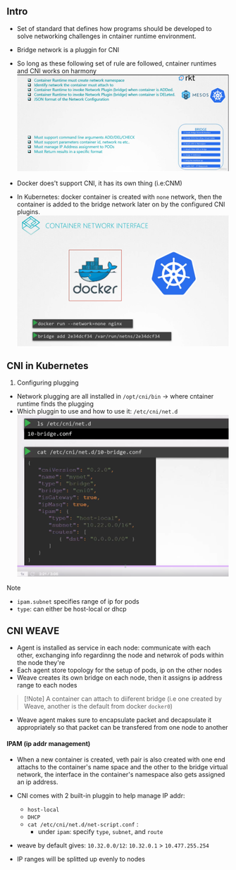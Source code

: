 ## Intro
- Set of standard that defines how programs should be developed to solve networking challenges in cntainer runtime environment. 
- Bridge network is a pluggin for CNI 
- So long as these following set of rule are followed, cntainer runtimes and CNI works on harmony
![](../../../img/Pasted%20image%2020250522220736.png)

- Docker does't support CNI, it has its own thing (i.e:CNM)
- In Kubernetes: docker container is created with `none` network, then the container is added to the bridge network later on by the configured CNI plugins. 
![](../../../img/Pasted%20image%2020250522221251.png)

## CNI in Kubernetes 

1. Configuring plugging 
- Network plugging are all installed in `/opt/cni/bin` -> where cntainer runtime finds the plugging 
- Which pluggin to use and how to use it: `/etc/cni/net.d`
![](../../../img/Pasted%20image%2020250525121930.png)

>[!Note] 
> - `ipam.subnet` specifies range of ip for pods
> - `type`: can either be host-local or dhcp 


## CNI WEAVE 

- Agent is installed as service in each node: communicate with each other, exchanging info regardinng the node and netwrok of pods within the node they're 
- Each agent store topology for the setup of pods, ip on the other nodes 
- Weave creates its own bridge on each node, then it assigns ip address range to each nodes
>[!Note] A container can attach to diiferent bridge (i.e one created by Weave, another is the default from docker `docker0`) 

- Weave agent makes sure to encapsulate packet and decapsulate it appropriately so that packet can be transfered from one node to another 
#### IPAM (ip addr management)
- When a new container is created, veth pair is also created with one end attachs to the container's name space and the other to the bridge virtual network, the interface in the container's namespace also gets assigned an ip address.
- CNI comes with 2 built-in pluggin to help manage IP addr: 
	- `host-local`
	- `DHCP`
	- `cat /etc/cni/net.d/net-script.conf` :
		- under `ipam`: specify `type`, `subnet`, and `route`

- weave by default gives: `10.32.0.0/12`: `10.32.0.1` > `10.477.255.254`
- IP ranges will be splitted up evenly to nodes